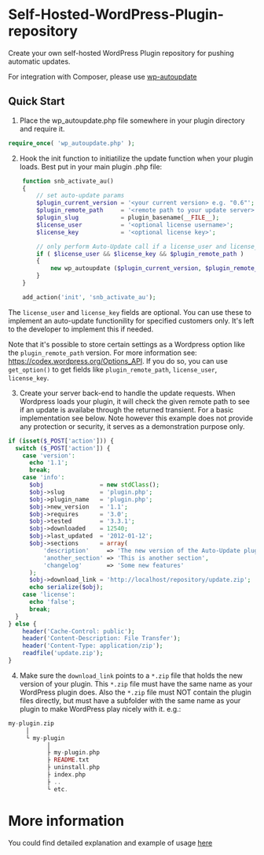 # Self-Hosted-WordPress-Plugin-repository

Create your own self-hosted WordPress Plugin repository for pushing automatic updates.

For integration with Composer, please use [wp-autoupdate](https://github.com/wpplex/wp-autoupdate)

## Quick Start

1) Place the wp_autoupdate.php file somewhere in your plugin directory and require it.
```php
require_once( 'wp_autoupdate.php' );
```
2) Hook the init function to initiatilize the update function when your plugin loads. Best put in your main plugin .php file:
```php
	function snb_activate_au()
	{
		// set auto-update params
		$plugin_current_version = '<your current version> e.g. "0.6"';
		$plugin_remote_path     = '<remote path to your update server> e.g. http://update.example.com'
		$plugin_slug            = plugin_basename(__FILE__);
		$license_user           = '<optional license username>';
		$license_key            = '<optional license key>';

		// only perform Auto-Update call if a license_user and license_key is given
		if ( $license_user && $license_key && $plugin_remote_path )
		{
			new wp_autoupdate ($plugin_current_version, $plugin_remote_path, $plugin_slug, $license_user, $license_key);
		}
	}

	add_action('init', 'snb_activate_au');
```

The `license_user` and `license_key` fields are optional. You can use these to implement an auto-update functionility for specified customers only. It's left to the developer to implement this if needed.

Note that it's possible to store certain settings as a Wordpress option like the `plugin_remote_path` version. For more information see: https://codex.wordpress.org/Options_API.
If you do so, you can use `get_option()` to get fields like `plugin_remote_path`, `license_user`, `license_key`.

3) Create your server back-end to handle the update requests. When Wordpress loads your plugin, it will check the given remote path to see if an update is availabe through the returned transient. For a basic implementation see below. Note however this example does not provide any protection or security, it serves as a demonstration purpose only.

```php
if (isset($_POST['action'])) {
  switch ($_POST['action']) {
    case 'version':
      echo '1.1';
      break;
    case 'info':
      $obj                = new stdClass();
      $obj->slug          = 'plugin.php';
      $obj->plugin_name   = 'plugin.php';
      $obj->new_version   = '1.1';
      $obj->requires      = '3.0';
      $obj->tested        = '3.3.1';
      $obj->downloaded    = 12540;
      $obj->last_updated  = '2012-01-12';
      $obj->sections      = array(
          'description'     => 'The new version of the Auto-Update plugin',
          'another_section' => 'This is another section',
          'changelog'       => 'Some new features'
      );
      $obj->download_link = 'http://localhost/repository/update.zip';
      echo serialize($obj);
    case 'license':
      echo 'false';
      break;
  }
} else {
    header('Cache-Control: public');
    header('Content-Description: File Transfer');
    header('Content-Type: application/zip');
    readfile('update.zip');
}
```

4) Make sure the `download_link` points to a `*.zip` file that holds the new version of your plugin. This `*.zip` file must have the same name as your WordPress plugin does. Also the `*.zip` file must NOT contain the plugin files directly, but must have a subfolder with the same name as your plugin to make WordPress play nicely with it.
e.g.:
```php
my-plugin.zip
     │
     └ my-plugin
           │
           ├ my-plugin.php
           ├ README.txt
           ├ uninstall.php
           ├ index.php
           ├ ..
           └ etc.
```

# More information 

You could find detailed explanation and example of usage [here](http://code.tutsplus.com/tutorials/a-guide-to-the-wordpress-http-api-automatic-plugin-updates--wp-25181)

